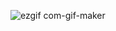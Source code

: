 ![ezgif com-gif-maker](https://github.com/Avishek-kr/gamezone-redux/assets/23341110/340ed5e8-db72-41c3-81a2-ac8cdeae2162)
